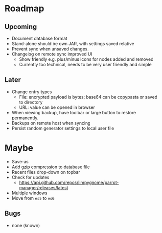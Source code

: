 # Roadmap

## Upcoming
- Document database format
- Stand-alone should be own JAR, with settings saved relative
- Prevent sync when unsaved changes.
- Changelog on remote sync improved UI
  - Show friendly e.g. plus/minus icons for nodes added and removed
  - Currently too technical, needs to be very user friendly and simple

## Later
- Change entry types
  - File: encrypted payload is bytes; base64 can be copypasta or saved to directory
  - URL: value can be opened in browser
- When viewing backup, have toolbar or large button to restore permanently.
- Backups on remote host when syncing
- Persist random generator settings to local user file

# Maybe
- Save-as
- Add gzip compression to database file
- Recent files drop-down on topbar
- Check for updates
    - <https://api.github.com/repos/limpygnome/parrot-manager/releases/latest>
- Multiple windows
- Move from `es5` to `es6`

## Bugs
- none (known)
